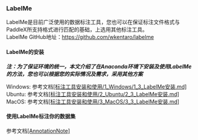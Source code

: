 ### LabelMe
LabelMe是目前广泛使用的数据标注工具，您也可以在保证标注文件格式与PaddleX所支持格式进行匹配的基础，上选用其他标注工具。  
LabelMe GitHub地址：https://github.com/wkentaro/labelme

#### LabelMe的安装

***注：为了保证环境的统一，本文介绍了在Anaconda环境下安装及使用LabelMe的方法，您也可以根据您的实际情况及需求，采用其他方案***

Windows: 参考文档[[标注工具安装和使用/1_Windows/1_3_LabelMe安装.md]](../DataAnnotation/标注工具安装和使用/1_Windows/1_3_LabelMe安装.md)  
Ubuntu: 参考文档[[标注工具安装和使用/2_Ubuntu/2_3_LabelMe安装.md]](../DataAnnotation/标注工具安装和使用/2_Ubuntu/2_3_LabelMe安装.md)  
MacOS: 参考文档[[标注工具安装和使用/3_MacOS/3_3_LabelMe安装.md]](../DataAnnotation/标注工具安装和使用/3_MacOS/3_3_LabelMe安装.md)

#### 使用LabelMe标注你的数据集

参考文档[[AnnotationNote]](../DataAnnotation/AnnotationNote)


